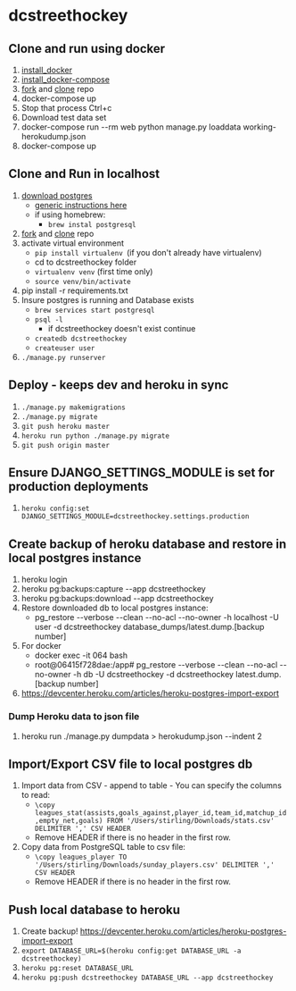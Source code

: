 # dcstreethockey

## Clone and run using docker
1. [install_docker](https://docs.docker.com/engine/installation/)
1. [install_docker-compose](https://docs.docker.com/compose/install/)
1. [fork](https://help.github.com/articles/fork-a-repo/) and [clone](https://help.github.com/articles/cloning-a-repository/) repo
1. docker-compose up
1. Stop that process Ctrl+c
1. Download test data set
1. docker-compose run --rm web python manage.py loaddata working-herokudump.json
1. docker-compose up 

## Clone and Run in localhost
1. [download postgres](https://www.enterprisedb.com/downloads/postgres-postgresql-downloads#linux) 
   - [generic instructions here](https://www.postgresql.org/download/linux/)
   - if using homebrew: 
      - ```brew instal postgresql```
1. [fork](https://help.github.com/articles/fork-a-repo/) and [clone](https://help.github.com/articles/cloning-a-repository/) repo
1. activate virtual environment 
   - ```pip install virtualenv ```(if you don't already have virtualenv)
   - cd to dcstreethockey folder
   - ```virtualenv venv``` (first time only)
   - ```source venv/bin/activate```
1. pip install -r requirements.txt
1. Insure postgres is running and Database exists
   - ```brew services start postgresql```
   - ```psql -l``` 
      - if dcstreethockey doesn't exist continue
   - ```createdb dcstreethockey```
   - ```createuser user```
1. ```./manage.py runserver```

## Deploy - keeps dev and heroku in sync
1. ```./manage.py makemigrations```
1. ```./manage.py migrate```
1. ```git push heroku master```
1. ```heroku run python ./manage.py migrate```
1. ```git push origin master```

## Ensure DJANGO_SETTINGS_MODULE is set for production deployments
1. ```heroku config:set DJANGO_SETTINGS_MODULE=dcstreethockey.settings.production```

## Create backup of heroku database and restore in local postgres instance
1. heroku login
1. heroku pg:backups:capture --app dcstreethockey
1. heroku pg:backups:download --app dcstreethockey
1. Restore downloaded db to local postgres instance: 
   - pg_restore --verbose --clean --no-acl --no-owner -h localhost -U user -d dcstreethockey database_dumps/latest.dump.[backup number]
1. For docker   
   - docker exec -it 064 bash
   - root@06415f728dae:/app# pg_restore --verbose --clean --no-acl --no-owner -h db -U dcstreethockey -d dcstreethockey latest.dump.[backup number]
1. https://devcenter.heroku.com/articles/heroku-postgres-import-export

### Dump Heroku data to json file
1. heroku run ./manage.py dumpdata > herokudump.json --indent 2

## Import/Export CSV file to local postgres db
1. Import data from CSV - append to table - You can specify the columns to read:
   - ```\copy leagues_stat(assists,goals_against,player_id,team_id,matchup_id,empty_net,goals) FROM '/Users/stirling/Downloads/stats.csv' DELIMITER ',' CSV HEADER```
   - Remove HEADER if there is no header in the first row.
1. Copy data from PostgreSQL table to csv file:
   - ```\copy leagues_player TO '/Users/stirling/Downloads/sunday_players.csv' DELIMITER ',' CSV HEADER```
   - Remove HEADER if there is no header in the first row.
   
## Push local database to heroku
1. Create backup! https://devcenter.heroku.com/articles/heroku-postgres-import-export 
1. ```export DATABASE_URL=$(heroku config:get DATABASE_URL -a dcstreethockey) ```
1. ```heroku pg:reset DATABASE_URL```
1. ```heroku pg:push dcstreethockey DATABASE_URL --app dcstreethockey```
